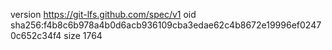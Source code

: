 version https://git-lfs.github.com/spec/v1
oid sha256:f4b8c6b978a4b0d6acb936109cba3edae62c4b8672e19996ef02470c652c34f4
size 1764
